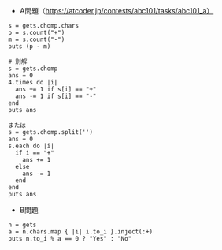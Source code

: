 - A問題（https://atcoder.jp/contests/abc101/tasks/abc101_a）

```
s = gets.chomp.chars
p = s.count("+")
m = s.count("-")
puts (p - m)

# 別解
s = gets.chomp
ans = 0
4.times do |i|
  ans += 1 if s[i] == "+"
  ans -= 1 if s[i] == "-"
end
puts ans

または
s = gets.chomp.split('')
ans = 0
s.each do |i|
  if i == "+"
    ans += 1
  else
    ans -= 1
  end
end
puts ans
```

- B問題
```
n = gets
a = n.chars.map { |i| i.to_i }.inject(:+)
puts n.to_i % a == 0 ? "Yes" : "No"
```

